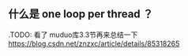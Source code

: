 
## 什么是 one loop per thread ？
.TODO: 看了 muduo库3.3节再来总结一下
https://blog.csdn.net/znzxc/article/details/85318265